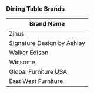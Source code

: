 ### Dining Table Brands

| Brand Name                    |
|-------------------------------|
| Zinus                         |
| Signature Design by Ashley    |
| Walker Edison                 |
| Winsome                       |
| Global Furniture USA          |
| East West Furniture           |